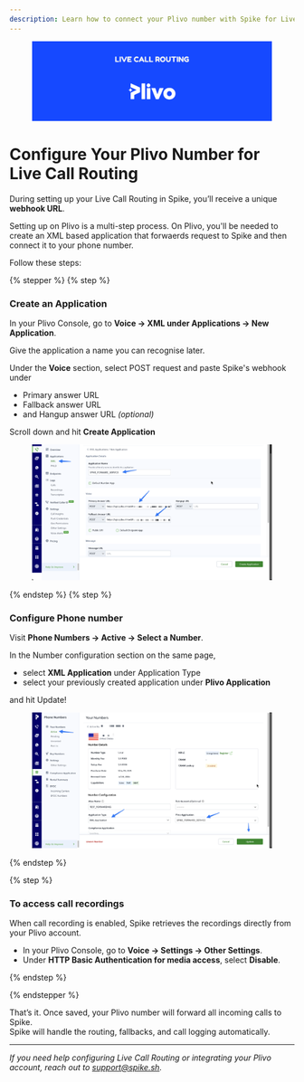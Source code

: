 ```yaml
---
description: Learn how to connect your Plivo number with Spike for Live Call Routing
---
```

<figure><img src="../.gitbook/assets/live-call-routing/plivo-banner.png" alt=""><figcaption></figcaption></figure>

# Configure Your Plivo Number for Live Call Routing
During setting up your Live Call Routing in Spike, you’ll receive a unique **webhook URL**. 

Setting up on Plivo is a multi-step process. On Plivo, you'll be needed to create an XML based application that forwaerds request to Spike and then connect it to your phone number.

Follow these steps:

{% stepper %}
{% step %}
### Create an Application
In your Plivo Console, go to **Voice → XML under Applications → New Application**.

Give the application a name you can recognise later.

Under the **Voice** section, select POST request and paste Spike's webhook under
- Primary answer URL
- Fallback answer URL
- and Hangup answer URL *(optional)*

Scroll down and hit **Create Application**
<figure><img src="../.gitbook/assets/live-call-routing/plivo-settings-1.png" alt=""><figcaption></figcaption></figure>
{% endstep %}
{% step %}

### Configure Phone number

Visit **Phone Numbers → Active → Select a Number**.

In the Number configuration section on the same page, 
- select **XML Application** under Application Type
- select your previously created application under **Plivo Application**

and hit Update!
<figure><img src="../.gitbook/assets/live-call-routing/plivo-settings-2.png" alt=""><figcaption></figcaption></figure>

{% endstep %}

{% step %}
### To access call recordings
   When call recording is enabled, Spike retrieves the recordings directly from your Plivo account.

   - In your Plivo Console, go to **Voice → Settings → Other Settings**.  
   - Under **HTTP Basic Authentication for media access**, select **Disable**.

{% endstep %}

{% endstepper %}

That’s it. Once saved, your Plivo number will forward all incoming calls to Spike.  
Spike will handle the routing, fallbacks, and call logging automatically.

---

*If you need help configuring Live Call Routing or integrating your Plivo account, reach out to [support@spike.sh](mailto:support@spike.sh).*
